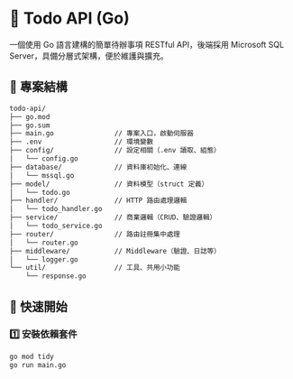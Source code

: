 # 📝 Todo API (Go)

一個使用 Go 語言建構的簡單待辦事項 RESTful API，後端採用 Microsoft SQL Server，具備分層式架構，便於維護與擴充。

## 📁 專案結構
```bash
todo-api/
├── go.mod
├── go.sum
├── main.go               // 專案入口，啟動伺服器
├── .env                  // 環境變數
├── config/               // 設定相關（.env 讀取、組態）
│   └── config.go
├── database/             // 資料庫初始化、連線
│   └── mssql.go
├── model/                // 資料模型（struct 定義）
│   └── todo.go
├── handler/              // HTTP 路由處理邏輯
│   └── todo_handler.go
├── service/              // 商業邏輯（CRUD、驗證邏輯）
│   └── todo_service.go
├── router/               // 路由註冊集中處理
│   └── router.go
├── middleware/           // Middleware（驗證、日誌等）
│   └── logger.go
└── util/                 // 工具、共用小功能
    └── response.go
```

## 🚀 快速開始

### 1️⃣ 安裝依賴套件

```bash
go mod tidy
go run main.go
```